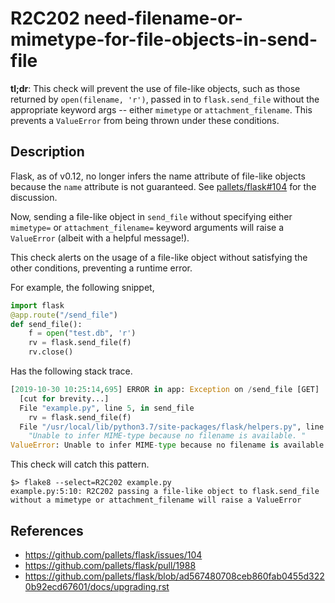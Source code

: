 # R2C202 need-filename-or-mimetype-for-file-objects-in-send-file

**tl;dr**: This check will prevent the use of file-like objects, such as those returned by `open(filename, 'r')`, passed in to `flask.send_file` without the appropriate keyword args -- either `mimetype` or `attachment_filename`. This prevents a `ValueError` from being thrown under these conditions.

## Description

Flask, as of v0.12, no longer infers the name attribute of file-like objects because the `name` attribute is not guaranteed. See [pallets/flask#104](https://github.com/pallets/flask/issues/104) for the discussion.

Now, sending a file-like object in `send_file` without specifying either `mimetype=` or `attachment_filename=` keyword arguments will raise a `ValueError` (albeit with a helpful message!).

This check alerts on the usage of a file-like object without satisfying the other conditions, preventing a runtime error.

For example, the following snippet,

``` python
import flask
@app.route("/send_file")
def send_file():
    f = open("test.db", 'r')
    rv = flask.send_file(f)
    rv.close()
```

Has the following stack trace.

``` python
[2019-10-30 10:25:14,695] ERROR in app: Exception on /send_file [GET]
  [cut for brevity...]
  File "example.py", line 5, in send_file
    rv = flask.send_file(f)
  File "/usr/local/lib/python3.7/site-packages/flask/helpers.py", line 593, in send_file
    "Unable to infer MIME-type because no filename is available. "
ValueError: Unable to infer MIME-type because no filename is available. Please set either `attachment_filename`, pass a filepath to `filename_or_fp` or set your own MIME-type via `mimetype`.
```

This check will catch this pattern.

```
$> flake8 --select=R2C202 example.py
example.py:5:10: R2C202 passing a file-like object to flask.send_file without a mimetype or attachment_filename will raise a ValueError
```

## References

- https://github.com/pallets/flask/issues/104
- https://github.com/pallets/flask/pull/1988
- https://github.com/pallets/flask/blob/ad567480708ceb860fab0455d3220b92ecd67601/docs/upgrading.rst
